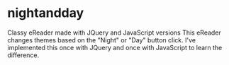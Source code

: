 # nightandday
Classy eReader made with JQuery and JavaScript versions
This eReader changes themes based on the "Night" or "Day" button click.
I've implemented this once with JQuery and once with JavaScript to learn the difference.
